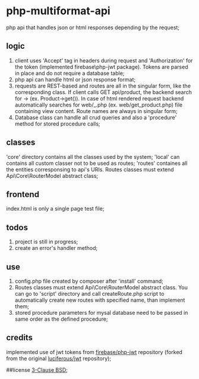 # php-multiformat-api
php api that handles json or html responses depending by the request;

## logic
1) client uses 'Accept' tag in headers during request and 'Authorization' for the token (implemented firebase\php-jwt package). Tokens are parsed in place and do not require a database table;
2) php api can handle html or json response format;
3) requests are REST-based and routes are all in the singular form, like the corresponding class. If client calls GET api/product, the backend search for <CLASS>-><HTTP METHOD> (ex. Product->get()). In case of html rendered request backend automatically searches for web/<HTTP METHOD>_<CLASS>.php (ex. web/get_product.php) file containing view content. Route names are always in singular form;
4) Database class can handle all crud queries and also a 'procedure' method for stored procedure calls;

## classes
'core' directory contains all the classes used by the system;
'local' can contains all custom classer not to be used as routes;
'routes' containes all the entities corresponsing to api's URIs. Routes classes must extend Api\Core\RouterModel abstract class;

## frontend
index.html is only a single page test file;

## todos
1) project is still in progress;
3) create an error's handler method;

## use
1) config.php file created by composer after 'install' command;
2) Routes classes must extend Api\Core\RouterModel abstract class. You can go to 'script' directory and call createRoute.php script to automatically create new routes with specified name, than implement them;
3) stored procedure parameters for mysal database need to be passed in same order as the defined procedure;

## credits
implemented use of jwt tokens from [firebase/php-jwt](https://github.com/firebase/php-jwt) repository (forked from the original [luciferous/jwt](https://github.com/luciferous/jwt) repository);

##license
[3-Clause BSD](https://opensource.org/licenses/BSD-3-Clause);
